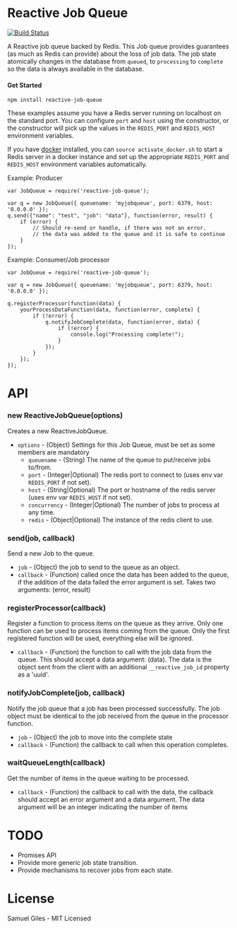 # Reactive Job Queue

[![Build Status](https://travis-ci.org/samgiles/reactive-job-queue.svg)](https://travis-ci.org/samgiles/reactive-job-queue)

A Reactive job queue backed by Redis.  This Job queue provides guarantees
(as much as Redis can provide) about the loss of job data. The job state
atomically changes in the database from `queued`, to `processing` to
`complete` so the data is always available in the database.

#### Get Started

`npm install reactive-job-queue`

These examples assume you have a Redis server running on localhost on the
standard port.  You can configure `port` and `host` using the constructor, or
the constructor will pick up the values in the `REDIS_PORT` and `REDIS_HOST`
environment variables.

If you have [docker](https://docker.com) installed, you can `source activate_docker.sh` to start a
Redis server in a docker instance and set up the appropriate `REDIS_PORT` and
`REDIS_HOST` environment variables automatically.

Example: Producer

```JS
var JobQueue = require('reactive-job-queue');

var q = new JobQueue({ queuename: 'myjobqueue', port: 6379, host: '0.0.0.0' });
q.send({"name": "test", "job": "data"}, function(error, result) {
	if (error) {
		// Should re-send or handle, if there was not an error.
		// the data was added to the queue and it is safe to continue
	}
});

```

Example: Consumer/Job processor

```JS
var JobQueue = require('reactive-job-queue');

var q = new JobQueue({ queuename: 'myjobqueue', port: 6379, host: '0.0.0.0' });

q.registerProcessor(function(data) {
	yourProcessDataFunction(data, function(error, complete) {
		if (!error) {
			q.notifyJobComplete(data, function(error, data) {
				if (!error) {
					console.log("Processing complete!");
				}
			});
		}
	});
});
```

# API

### new ReactiveJobQueue(options)

Creates a new ReactiveJobQueue.

- `options` - (Object) Settings for this Job Queue, must be set as some
              members are mandatory
  - `queuename` - (String) The name of the queue to put/receive jobs to/from.
  - `port`      - (Integer|Optional) The redis port to connect to (uses env var `REDIS_PORT` if not set).
  - `host`      - (String|Optional) The port or hostname of the redis server (uses env var `REDIS_HOST` if not set).
  - `concurrency` - (Integer|Optional) The number of jobs to process at any time.
  - `redis`       - (Object|Optional) The instance of the redis client to use.

### send(job, callback)

Send a new Job to the queue.

- `job`      - (Object) the job to send to the queue as an object.
- `callback` - (Function) called once the data has been added to the queue, if
  the addition of the data failed the error argument is set. Takes two
  arguments: (error, result)

### registerProcessor(callback)

Register a function to process items on the queue as they arrive. Only one
function can be used to process items coming from the queue. Only the first
registered function will be used, everything else will be ignored.

- `callback` - (Function) the function to call with the job data from the queue.  This
  should accept a data argument: (data).  The data is the
  object sent from the client with an additional `__reactive_job_id` property
  as a 'uuid'.

### notifyJobComplete(job, callback)

Notify the job queue that a job has been processed successfully.  The job
object must be identical to the job received from the queue in the processor
function.

- `job`  - (Object) the job to move into the complete state
- `callback` - (Function) the callback to call when this operation completes.

### waitQueueLength(callback)

Get the number of items in the queue waiting to be processed.

- `callback` - (Function) the callback to call with the data, the callback
  should accept an error argument and a data argument.  The data argument will
  be an integer indicating the number of items

# TODO

- Promises API
- Provide more generic job state transition.
- Provide mechanisms to recover jobs from each state.

# License

Samuel Giles - MIT Licensed
